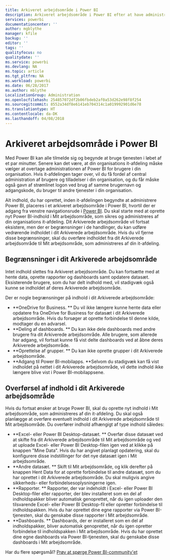 ```yaml
---
title: Arkiveret arbejdsområde i Power BI
description: Arkiveret arbejdsområde i Power BI efter at have administreret din Office 365-lejer
services: powerbi
documentationcenter: ''
author: mgblythe
manager: kfile
backup: ''
editor: ''
tags: ''
qualityfocus: no
qualitydate: ''
ms.service: powerbi
ms.devlang: NA
ms.topic: article
ms.tgt_pltfrm: NA
ms.workload: powerbi
ms.date: 06/28/2017
ms.author: mblythe
LocalizationGroup: Administration
ms.openlocfilehash: 254857072df2b06fbdeb2af0a53d262e98f8f254
ms.sourcegitcommit: 8552a34df8e6141eb704314c1a019992901d6e78
ms.translationtype: HT
ms.contentlocale: da-DK
ms.lasthandoff: 04/08/2018
---
```

# <a name="power-bi-archived-workspace"></a>Arkiveret arbejdsområde i Power BI
Med Power BI kan alle tilmelde sig og begynde at bruge tjenesten i løbet af et par minutter.  Senere kan det være, at din organisations it-afdeling måske vælger at overtage administrationen af Power BI for brugere i din organisation.  Hvis it-afdelingen tager over, vil du få fordel af central administration af brugere og tilladelser i din organisation, og du får måske også gavn af strømlinet logon ved brug af samme brugernavn og adgangskode, du bruger til andre tjenester i din organisation. 

Alt indhold, du har oprettet, inden it-afdelingen begyndte at administrere Power BI, placeres i et arkiveret arbejdsområde i Power BI, hvortil der er adgang fra venstre navigationsrude i [Power BI](https://app.powerbi.com).  Du skal starte med at oprette nyt Power BI-indhold i Mit arbejdsområde, som sikres og administreres af din organisations it-afdeling.  Dit Arkiverede arbejdsområde vil fortsat eksistere, men der er begrænsninger i de handlinger, du kan udføre vedrørende indholdet i dit Arkiverede arbejdsområde.  Hvis du vil fjerne disse begrænsninger, skal du overføre indholdet fra dit Arkiverede arbejdsområde til Mit arbejdsområde, som administreres af din it-afdeling.

## <a name="restrictions-in-your-archived-workspace"></a>Begrænsninger i dit Arkiverede arbejdsområde
Intet indhold slettes fra Arkiveret arbejdsområde.  Du kan fortsætte med at hente data, oprette rapporter og dashboards samt opdatere datasæt.  Eksisterende brugere, som du har delt indhold med, vil stadigvæk også kunne se indholdet af deres Arkiverede arbejdsområde.

Der er nogle begrænsninger på indhold i dit Arkiverede arbejdsområde:

* **OneDrive for Business.  ** Du vil ikke længere kunne hente data eller opdatere fra OneDrive for Business for datasæt i dit Arkiverede arbejdsområde.  Hvis du forsøger at oprette forbindelse til denne kilde, modtager du en advarsel.
* **Deling af dashboards.  ** Du kan ikke dele dashboards med andre brugere fra dit Arkiverede arbejdsområde.  Alle brugere, som allerede har adgang, vil fortsat kunne få vist delte dashboards ved at åbne deres Arkiverede arbejdsområde.
* **Oprettelse af grupper.  ** Du kan ikke oprette grupper i dit Arkiverede arbejdsområde.
* **Adgang til Power BI-mobilapps.  **Selvom du stadigvæk kan få vist indholdet på nettet i dit Arkiverede arbejdsområde, vil dette indhold ikke længere blive vist i Power BI-mobilappsene.

## <a name="migrating-content-in-your-archived-workspace"></a>Overførsel af indhold i dit Arkiverede arbejdsområde
Hvis du fortsat ønsker at bruge Power BI, skal du oprette nyt indhold i Mit arbejdsområde, som administreres af din it-afdeling.   Du skal også planlægge at overføre eventuelt indhold i dit Arkiverede arbejdsområde til Mit arbejdsområde.  Du overfører indhold afhængigt af type indhold således:

* **Excel- eller Power BI Desktop-datasæt.  ** Overfør disse datasæt ved at skifte fra dit Arkiverede arbejdsområde til Mit arbejdsområde og ved at uploade Excel- eller Power BI Desktop-filen igen ved at klikke på knappen "Mine Data".  Hvis du har angivet planlagt opdatering, skal du konfigurere disse indstillinger for det nye datasæt igen i Mit arbejdsområde.
* **Andre datasæt.  ** Skift til Mit arbejdsområde, og klik derefter på knappen Hent Data for at oprette forbindelse til andre datasæt, som du har oprettet i dit Arkiverede arbejdsområde.  Du skal muligvis angive sikkerheds- eller forbindelsesoplysningerne igen.
* **Rapporter.  ** Rapporter, der var indeholdt i Excel- eller Power BI Desktop-filer eller rapporter, der blev installeret som en del af indholdspakker bliver automatisk genoprettet, når du igen uploader den tilsvarende Excel- eller Power BI Desktop-fil eller opretter forbindelse til indholdspakken.  Hvis du har oprettet dine egne rapporter via Power BI-tjenesten, skal du genskabe disse rapporter i Mit arbejdsområde.
* **Dashboards.  ** Dashboards, der er installeret som en del af indholdspakker, bliver automatisk genoprettet, når du igen opretter forbindelse til indholdspakken i Mit arbejdsområde.  Hvis du har oprettet dine egne dashboards via Power BI-tjenesten, skal du genskabe disse dashboards i Mit arbejdsområde.

Har du flere spørgsmål? [Prøv at spørge Power BI-community'et](http://community.powerbi.com/)

